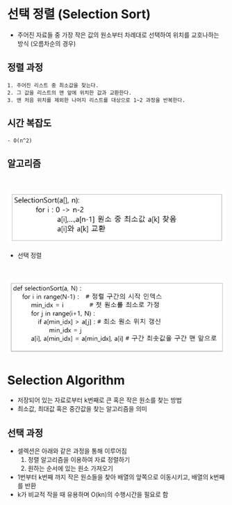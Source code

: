 # 선택 정렬 (Selection Sort)
- 주어진 자료들 중 가장 작은 값의 원소부터 차례대로 선택하여 위치를 교호나하는 방식
  (오름차순의 경우)
  
## 정렬 과정
    1. 주어진 리스트 중 최소값을 찾는다.
    2. 그 값을 리스트의 맨 앞에 위치한 값과 교환한다.
    3. 맨 처음 위치를 제외한 나머지 리스트를 대상으로 1~2 과정을 반복한다.

## 시간 복잡도
    - O(n^2)
    
## 알고리즘
<br>
  
  ![img.png](img/Selection_Sort.png)
<br>
  
- 선택 정렬
<br>
  
  ![img.png](img/Selection_Sort2.png)
<br>
  
# Selection Algorithm
- 저장되어 있는 자료로부터 k번째로 큰 혹은 작은 원소를 찾는 방법
- 최소값, 최대값 혹은 중간값을 찾는 알고리즘을 의미

## 선택 과정
- 셀렉션은 아래와 같은 과정을 통해 이루어짐
  1. 정렬 알고리즘을 이용하여 자료 정렬하기
  2. 원하는 순서에 있는 원소 가져오기
- 1번부터 k번째 까지 작은 원소들을 찾아 배열의 앞쪽으로 이동시키고, 배열의 k번째를 반환
- k가 비교적 작을 때 유용하며 O(kn)의 수행시간을 필요로 함